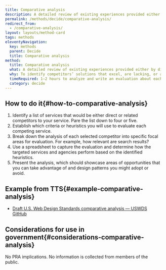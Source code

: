 ```yaml
---
title: Comparative analysis
description: A detailed review of existing experiences provided either by direct competitors or by related agencies or services.
permalink: /methods/decide/comparative-analysis/
redirect_from:
  - /comparative-analysis/
layout: layouts/method-card
tags: methods
eleventyNavigation:
  key: methods
  parent: Decide
  title: Comparative analysis
method:
  title: Comparative analysis
  what: A detailed review of existing experiences provided either by direct competitors or by related agencies or services.
  why: To identify competitors’ solutions that excel, are lacking, or are missing critical design elements. Comparative analysis can give you a competitive edge by identifying opportunities, gaps in other services, and potential design patterns to adopt or avoid.
  timeRequired: 1–2 hours to analyze and write an evaluation about each competitor.
  category: decide
---
```


## How to do it{#how-to-comparative-analysis}

1. Identify a list of services that would be either direct or related competitors to your service.  Pare the list down to four or five.
1. Establish which criteria or heuristics you will use to evaluate each competing service.
1. Break down the analysis of each selected competitor into specific focal areas for evaluation. For example, how relevant are search results?
1. Use a spreadsheet to capture the evaluation and determine how the targeted services and agencies perform based on the identified heuristics.
1. Present the analysis, which should showcase areas of opportunities that you can take advantage of and design patterns you might adopt or avoid.

<section class="method--section method--section--18f-example" markdown="1" >

## Example from TTS{#example-comparative-analysis}

- [Draft U.S. Web Design Standards comparative analysis — USWDS GitHub](https://github.com/18F/web-design-standards/wiki/Comparative-Analysis)

</section>

<section class="method--section method--section--government-considerations" markdown="1" >

## Considerations for use in government{#considerations-comparative-analysis}

No PRA implications. No information is collected from members of the public.
</section>
